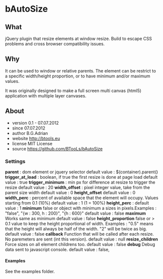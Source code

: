 bAutoSize
=========
## What
jQuery plugin that resize elements at window resize.
Build to escape CSS problems and cross browser compatibility issues.

## Why
It can be used to window or relative parents.
The element can be restrict to a specific width/height proportion, or to have minimum and/or maximum values.

It was originally designed to make a full screen multi canvas (html5) application with multiple layer canvases.
 
## About
 * version 0.1 - 07.07.2012
 * since 07.07.2012
 * author B.G.Adrian
 * website http://btools.eu
 * license MIT License
 * source https://github.com/BTooLs/bAutoSize
 
### Settings
 
**parent** : dom element or jquery selector
	default value : $(container).parent()
**trigger_at_load** : boolean, if true the first resize is done at page load
	default value : true
 **trigger_minimum** : min px for difference at resize to trigger the resize
	default value : 20
 **width_offset** : pixel integer value, take from the parent size width
	default value : 0
 **height_offset** 
	default value : 0
 **width_perc** : percent of available space that the element will occupy. Values starting from 0.1 (10%)
	default value : 1 (1 = 100%)
 **height_perc** :
	default value : 1
 **minimum** false or object with minimum a sizes in pixels.Examples : "false", "{w : 300, h : 200}", "{h : 600}"
	default value : false
 **maximum** Works same as minimum
	default value : false
 **height_proportion** false or > 0.1 value to keep the height proportional of width. Examples : "0.5" means that the height will always be half of the width. "2" will be twice as big.
	default value : false
 **callback**  Function that will be called after each resize. No paremeters are sent (int this version).
	default value : null
 **resize_children** Force sizes on all element childrens too.
	default value : false
 **debug** Debug data sent to javascript console.
	default value : false,
 
 #### Examples
 
See the examples folder.